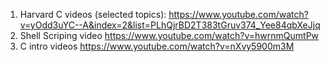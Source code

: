 1. Harvard C videos (selected topics): https://www.youtube.com/watch?v=yOdd3uYC--A&index=2&list=PLhQjrBD2T383tGruv374_Yee84qbXeJjq
2. Shell Scriping video https://www.youtube.com/watch?v=hwrnmQumtPw
3. C intro videos https://www.youtube.com/watch?v=nXvy5900m3M
